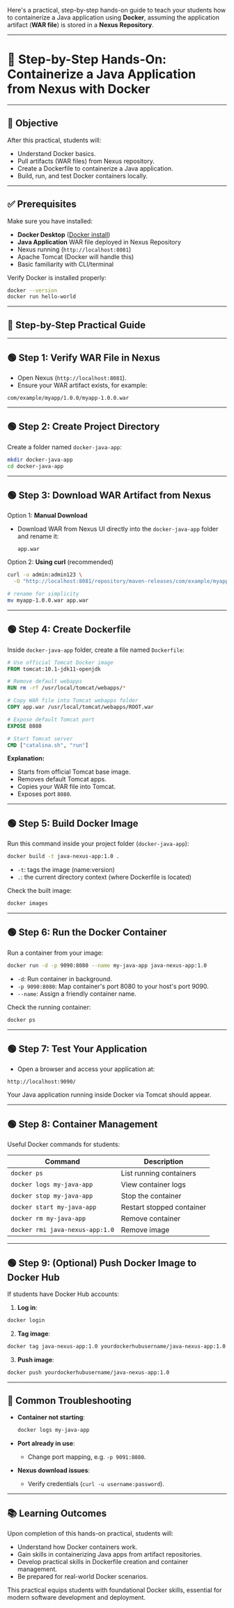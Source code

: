 Here's a practical, step-by-step hands-on guide to teach your students how to containerize a Java application using **Docker**, assuming the application artifact (**WAR file**) is stored in a **Nexus Repository**.

---

# 🐳 **Step-by-Step Hands-On: Containerize a Java Application from Nexus with Docker**

---

## 🎯 **Objective**

After this practical, students will:

- Understand Docker basics.
- Pull artifacts (WAR files) from Nexus repository.
- Create a Dockerfile to containerize a Java application.
- Build, run, and test Docker containers locally.

---

## ✅ **Prerequisites**

Make sure you have installed:

- **Docker Desktop** ([Docker install](https://docs.docker.com/get-docker/))
- **Java Application** WAR file deployed in Nexus Repository
- Nexus running (`http://localhost:8081`)
- Apache Tomcat (Docker will handle this)
- Basic familiarity with CLI/terminal

Verify Docker is installed properly:

```bash
docker --version
docker run hello-world
```

---

## 🚀 **Step-by-Step Practical Guide**

---

## 🟢 **Step 1: Verify WAR File in Nexus**

- Open Nexus (`http://localhost:8081`).
- Ensure your WAR artifact exists, for example:
```
com/example/myapp/1.0.0/myapp-1.0.0.war
```

---

## 🟢 **Step 2: Create Project Directory**

Create a folder named `docker-java-app`:

```bash
mkdir docker-java-app
cd docker-java-app
```

---

## 🟢 **Step 3: Download WAR Artifact from Nexus**

Option 1: **Manual Download**  
- Download WAR from Nexus UI directly into the `docker-java-app` folder and rename it:
  ```
  app.war
  ```

Option 2: **Using curl** (recommended)

```bash
curl -u admin:admin123 \
  -O "http://localhost:8081/repository/maven-releases/com/example/myapp/1.0.0/myapp-1.0.0.war"

# rename for simplicity
mv myapp-1.0.0.war app.war
```

---

## 🟢 **Step 4: Create Dockerfile**

Inside `docker-java-app` folder, create a file named `Dockerfile`:

```dockerfile
# Use official Tomcat Docker image
FROM tomcat:10.1-jdk11-openjdk

# Remove default webapps
RUN rm -rf /usr/local/tomcat/webapps/*

# Copy WAR file into Tomcat webapps folder
COPY app.war /usr/local/tomcat/webapps/ROOT.war

# Expose default Tomcat port
EXPOSE 8080

# Start Tomcat server
CMD ["catalina.sh", "run"]
```

**Explanation:**

- Starts from official Tomcat base image.
- Removes default Tomcat apps.
- Copies your WAR file into Tomcat.
- Exposes port `8080`.

---

## 🟢 **Step 5: Build Docker Image**

Run this command inside your project folder (`docker-java-app`):

```bash
docker build -t java-nexus-app:1.0 .
```

- `-t`: tags the image (name:version)
- `.`: the current directory context (where Dockerfile is located)

Check the built image:

```bash
docker images
```

---

## 🟢 **Step 6: Run the Docker Container**

Run a container from your image:

```bash
docker run -d -p 9090:8080 --name my-java-app java-nexus-app:1.0
```

- `-d`: Run container in background.
- `-p 9090:8080`: Map container's port 8080 to your host's port 9090.
- `--name`: Assign a friendly container name.

Check the running container:

```bash
docker ps
```

---

## 🟢 **Step 7: Test Your Application**

- Open a browser and access your application at:
```
http://localhost:9090/
```

Your Java application running inside Docker via Tomcat should appear.

---

## 🟢 **Step 8: Container Management**

Useful Docker commands for students:

| Command                             | Description                      |
|-------------------------------------|----------------------------------|
| `docker ps`                         | List running containers          |
| `docker logs my-java-app`           | View container logs              |
| `docker stop my-java-app`           | Stop the container               |
| `docker start my-java-app`          | Restart stopped container        |
| `docker rm my-java-app`             | Remove container                 |
| `docker rmi java-nexus-app:1.0`     | Remove image                     |

---

## 🟢 **Step 9: (Optional) Push Docker Image to Docker Hub**

If students have Docker Hub accounts:

1. **Log in**:

```bash
docker login
```

2. **Tag image**:

```bash
docker tag java-nexus-app:1.0 yourdockerhubusername/java-nexus-app:1.0
```

3. **Push image**:

```bash
docker push yourdockerhubusername/java-nexus-app:1.0
```

---

## 🚨 **Common Troubleshooting**

- **Container not starting**:
  ```bash
  docker logs my-java-app
  ```
- **Port already in use**:
  - Change port mapping, e.g. `-p 9091:8080`.

- **Nexus download issues**:
  - Verify credentials (`curl -u username:password`).

---

## 📚 **Learning Outcomes**

Upon completion of this hands-on practical, students will:

- Understand how Docker containers work.
- Gain skills in containerizing Java apps from artifact repositories.
- Develop practical skills in Dockerfile creation and container management.
- Be prepared for real-world Docker scenarios.

This practical equips students with foundational Docker skills, essential for modern software development and deployment.
